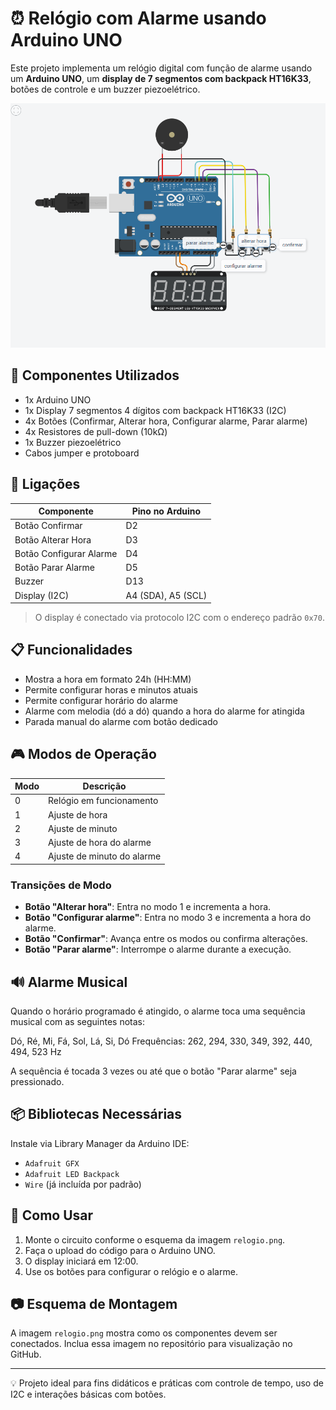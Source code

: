 # ⏰ Relógio com Alarme usando Arduino UNO

Este projeto implementa um relógio digital com função de alarme usando um **Arduino UNO**, um **display de 7 segmentos com backpack HT16K33**, botões de controle e um buzzer piezoelétrico.

![Esquema do circuito](relogio.png)

## 🧰 Componentes Utilizados

- 1x Arduino UNO  
- 1x Display 7 segmentos 4 dígitos com backpack HT16K33 (I2C)  
- 4x Botões (Confirmar, Alterar hora, Configurar alarme, Parar alarme)  
- 4x Resistores de pull-down (10kΩ)  
- 1x Buzzer piezoelétrico  
- Cabos jumper e protoboard  

## 🔌 Ligações

| Componente              | Pino no Arduino |
|-------------------------|-----------------|
| Botão Confirmar         | D2              |
| Botão Alterar Hora      | D3              |
| Botão Configurar Alarme | D4              |
| Botão Parar Alarme      | D5              |
| Buzzer                  | D13             |
| Display (I2C)           | A4 (SDA), A5 (SCL) |

> O display é conectado via protocolo I2C com o endereço padrão `0x70`.

## 📋 Funcionalidades

- Mostra a hora em formato 24h (HH:MM)
- Permite configurar horas e minutos atuais
- Permite configurar horário do alarme
- Alarme com melodia (dó a dó) quando a hora do alarme for atingida
- Parada manual do alarme com botão dedicado

## 🎮 Modos de Operação

| Modo   | Descrição                        |
|--------|----------------------------------|
| 0      | Relógio em funcionamento         |
| 1      | Ajuste de hora                   |
| 2      | Ajuste de minuto                 |
| 3      | Ajuste de hora do alarme         |
| 4      | Ajuste de minuto do alarme       |

### Transições de Modo

- **Botão "Alterar hora"**: Entra no modo 1 e incrementa a hora.
- **Botão "Configurar alarme"**: Entra no modo 3 e incrementa a hora do alarme.
- **Botão "Confirmar"**: Avança entre os modos ou confirma alterações.
- **Botão "Parar alarme"**: Interrompe o alarme durante a execução.

## 🔊 Alarme Musical

Quando o horário programado é atingido, o alarme toca uma sequência musical com as seguintes notas:

Dó, Ré, Mi, Fá, Sol, Lá, Si, Dó
Frequências: 262, 294, 330, 349, 392, 440, 494, 523 Hz


A sequência é tocada 3 vezes ou até que o botão "Parar alarme" seja pressionado.

## 📦 Bibliotecas Necessárias

Instale via Library Manager da Arduino IDE:

- `Adafruit GFX`
- `Adafruit LED Backpack`
- `Wire` (já incluída por padrão)

## 🚀 Como Usar

1. Monte o circuito conforme o esquema da imagem `relogio.png`.
2. Faça o upload do código para o Arduino UNO.
3. O display iniciará em 12:00.
4. Use os botões para configurar o relógio e o alarme.

## 📷 Esquema de Montagem

A imagem `relogio.png` mostra como os componentes devem ser conectados. Inclua essa imagem no repositório para visualização no GitHub.

---

💡 Projeto ideal para fins didáticos e práticas com controle de tempo, uso de I2C e interações básicas com botões.
